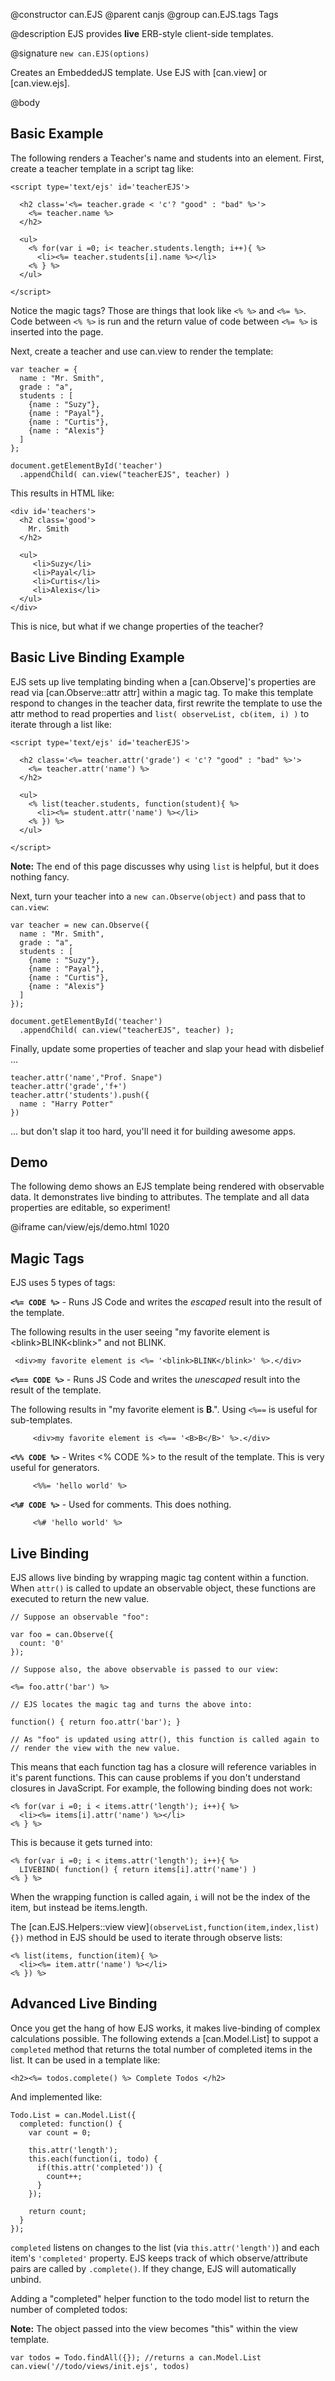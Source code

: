@constructor can.EJS
@parent canjs
@group can.EJS.tags Tags

@description EJS provides __live__ ERB-style client-side templates.

@signature `new can.EJS(options)`

Creates an EmbeddedJS template. Use EJS with [can.view] or [can.view.ejs].

@body

## Basic Example

The following renders a Teacher's name and students into an element.  First, 
create a teacher template in a script tag like:

    <script type='text/ejs' id='teacherEJS'>
    
      <h2 class='<%= teacher.grade < 'c'? "good" : "bad" %>'>
        <%= teacher.name %>
      </h2>
      
      <ul>
        <% for(var i =0; i< teacher.students.length; i++){ %>
          <li><%= teacher.students[i].name %></li>
        <% } %>
      </ul>
      
    </script>

Notice the magic tags?  Those are things that look like `<% %>` and 
`<%= %>`.  Code between `<% %>` is run and the return value of code
between `<%= %>` is inserted into the page.

Next, create a teacher and use can.view to render the template:

    var teacher = {
      name : "Mr. Smith",
      grade : "a",
      students : [
        {name : "Suzy"},
        {name : "Payal"},
        {name : "Curtis"},
        {name : "Alexis"}
      ]
    };
    
    document.getElementById('teacher')
      .appendChild( can.view("teacherEJS", teacher) )

This results in HTML like:

    <div id='teachers'>
      <h2 class='good'>
        Mr. Smith
      </h2>

      <ul>
         <li>Suzy</li>
         <li>Payal</li>
         <li>Curtis</li>
         <li>Alexis</li>
      </ul>
    </div>
    
This is nice, but what if we change properties of the teacher?

## Basic Live Binding Example

EJS sets up live templating binding when a [can.Observe]'s properties are read 
via [can.Observe::attr attr] within a magic tag.  To make this template
respond to changes in the teacher data, first rewrite the template
to use the attr method to read properties and `list( observeList, cb(item, i) )`
to iterate through a list like:

    <script type='text/ejs' id='teacherEJS'>
    
      <h2 class='<%= teacher.attr('grade') < 'c'? "good" : "bad" %>'>
        <%= teacher.attr('name') %>
      </h2>
      
      <ul>
        <% list(teacher.students, function(student){ %>
          <li><%= student.attr('name') %></li>
        <% }) %>
      </ul>
      
    </script>

__Note:__ The end of this page discusses why using `list` is 
helpful, but it does nothing fancy.

Next, turn your teacher into a `new can.Observe(object)` and pass
that to `can.view`:

    var teacher = new can.Observe({
      name : "Mr. Smith",
      grade : "a",
      students : [
        {name : "Suzy"},
        {name : "Payal"},
        {name : "Curtis"},
        {name : "Alexis"}
      ]
    });
    
    document.getElementById('teacher')
      .appendChild( can.view("teacherEJS", teacher) );
      
Finally, update some properties of teacher and slap your 
head with disbelief ...

    teacher.attr('name',"Prof. Snape")
    teacher.attr('grade','f+')
    teacher.attr('students').push({
      name : "Harry Potter"
    })

... but don't slap it too hard, you'll need it for building awesome apps.

## Demo

The following demo shows an EJS template being rendered with observable data. 
It demonstrates live binding to attributes. The template and all data properties 
are editable, so experiment!

@iframe can/view/ejs/demo.html 1020

## Magic Tags

EJS uses 5 types of tags:
 


__`<%= CODE %>`__ - Runs JS Code and writes the _escaped_ result into the result of the template.

The following results in the user seeing "my favorite element is &lt;blink>BLINK&lt;blink>" and not
<blink>BLINK</blink>.

     <div>my favorite element is <%= '<blink>BLINK</blink>' %>.</div>
         
__`<%== CODE %>`__  - Runs JS Code and writes the _unescaped_ result into the result of the template.

The following results in "my favorite element is <B>B</B>.". Using `<%==` is useful
for sub-templates.
     
         <div>my favorite element is <%== '<B>B</B>' %>.</div>
         
__`<%% CODE %>`__ - Writes <% CODE %> to the result of the template.  This is very useful for generators.
     
         <%%= 'hello world' %>
         
__`<%# CODE %>`__  - Used for comments.  This does nothing.
     
         <%# 'hello world' %>

## Live Binding

EJS allows live binding by wrapping magic tag content within a function. When `attr()` is called 
to update an observable object, these functions are executed to return the new value.

    // Suppose an observable "foo":

    var foo = can.Observe({
      count: '0'
    });

    // Suppose also, the above observable is passed to our view:

    <%= foo.attr('bar') %>

    // EJS locates the magic tag and turns the above into:

    function() { return foo.attr('bar'); }

    // As "foo" is updated using attr(), this function is called again to
    // render the view with the new value.

This means that each function tag has a closure will reference variables in it's 
parent functions. This can cause problems if you don't understand closures in 
JavaScript. For example, the following binding does not work:

    <% for(var i =0; i < items.attr('length'); i++){ %>
      <li><%= items[i].attr('name') %></li>
    <% } %>

This is because it gets turned into:


    <% for(var i =0; i < items.attr('length'); i++){ %>
      LIVEBIND( function() { return items[i].attr('name') )
    <% } %>

When the wrapping function is called again, `i` will 
not be the index of the item, but instead be items.length.

The [can.EJS.Helpers::view view]<code>(observeList,function(item,index,list){})</code> method in EJS should be used to iterate through observe lists:

    <% list(items, function(item){ %>
      <li><%= item.attr('name') %></li>
    <% }) %>
    
## Advanced Live Binding

Once you get the hang of how EJS works, it makes live-binding of complex
calculations possible.  The following extends a [can.Model.List] to suppot a `completed` method that
returns the total number of completed items in the list.  It can be used in a template like:

    <h2><%= todos.complete() %> Complete Todos </h2>

And implemented like:

    Todo.List = can.Model.List({
      completed: function() {
        var count = 0;

        this.attr('length');
        this.each(function(i, todo) {
          if(this.attr('completed')) {
            count++;
          }
        });

        return count;
      }
    });

`completed` listens on changes to the list (via `this.attr('length')`) and 
each item's `'completed'` property.  EJS keeps track of which observe/attribute pairs are called
by `.complete()`.  If they change, EJS will automatically unbind.

Adding a "completed" helper function to the todo model list to return the number of completed todos:

__Note:__ The object passed into the view becomes "this" within the view template.

    var todos = Todo.findAll({}); //returns a can.Model.List
    can.view('//todo/views/init.ejs', todos)

